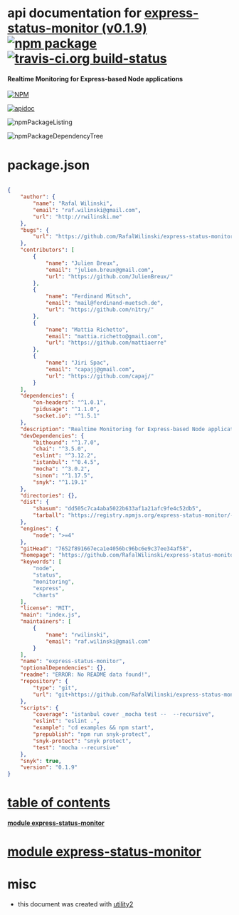 # api documentation for  [express-status-monitor (v0.1.9)](https://github.com/RafalWilinski/express-status-monitor#readme)  [![npm package](https://img.shields.io/npm/v/npmdoc-express-status-monitor.svg?style=flat-square)](https://www.npmjs.org/package/npmdoc-express-status-monitor) [![travis-ci.org build-status](https://api.travis-ci.org/npmdoc/node-npmdoc-express-status-monitor.svg)](https://travis-ci.org/npmdoc/node-npmdoc-express-status-monitor)
#### Realtime Monitoring for Express-based Node applications

[![NPM](https://nodei.co/npm/express-status-monitor.png?downloads=true)](https://www.npmjs.com/package/express-status-monitor)

[![apidoc](https://npmdoc.github.io/node-npmdoc-express-status-monitor/build/screenCapture.buildNpmdoc.browser._2Fhome_2Ftravis_2Fbuild_2Fnpmdoc_2Fnode-npmdoc-express-status-monitor_2Ftmp_2Fbuild_2Fapidoc.html.png)](https://npmdoc.github.io/node-npmdoc-express-status-monitor/build/apidoc.html)

![npmPackageListing](https://npmdoc.github.io/node-npmdoc-express-status-monitor/build/screenCapture.npmPackageListing.svg)

![npmPackageDependencyTree](https://npmdoc.github.io/node-npmdoc-express-status-monitor/build/screenCapture.npmPackageDependencyTree.svg)



# package.json

```json

{
    "author": {
        "name": "Rafal Wilinski",
        "email": "raf.wilinski@gmail.com",
        "url": "http://rwilinski.me"
    },
    "bugs": {
        "url": "https://github.com/RafalWilinski/express-status-monitor/issues"
    },
    "contributors": [
        {
            "name": "Julien Breux",
            "email": "julien.breux@gmail.com",
            "url": "https://github.com/JulienBreux/"
        },
        {
            "name": "Ferdinand Mütsch",
            "email": "mail@ferdinand-muetsch.de",
            "url": "https://github.com/n1try/"
        },
        {
            "name": "Mattia Richetto",
            "email": "mattia.richetto@gmail.com",
            "url": "https://github.com/mattiaerre"
        },
        {
            "name": "Jiri Spac",
            "email": "capajj@gmail.com",
            "url": "https://github.com/capaj/"
        }
    ],
    "dependencies": {
        "on-headers": "^1.0.1",
        "pidusage": "^1.1.0",
        "socket.io": "^1.5.1"
    },
    "description": "Realtime Monitoring for Express-based Node applications",
    "devDependencies": {
        "bithound": "^1.7.0",
        "chai": "^3.5.0",
        "eslint": "^3.12.2",
        "istanbul": "^0.4.5",
        "mocha": "^3.0.2",
        "sinon": "^1.17.5",
        "snyk": "^1.19.1"
    },
    "directories": {},
    "dist": {
        "shasum": "dd505c7ca4aba5022b633af1a21afc9fe4c52db5",
        "tarball": "https://registry.npmjs.org/express-status-monitor/-/express-status-monitor-0.1.9.tgz"
    },
    "engines": {
        "node": ">=4"
    },
    "gitHead": "7652f891667eca1e4056bc96bc6e9c37ee34af58",
    "homepage": "https://github.com/RafalWilinski/express-status-monitor#readme",
    "keywords": [
        "node",
        "status",
        "monitoring",
        "express",
        "charts"
    ],
    "license": "MIT",
    "main": "index.js",
    "maintainers": [
        {
            "name": "rwilinski",
            "email": "raf.wilinski@gmail.com"
        }
    ],
    "name": "express-status-monitor",
    "optionalDependencies": {},
    "readme": "ERROR: No README data found!",
    "repository": {
        "type": "git",
        "url": "git+https://github.com/RafalWilinski/express-status-monitor.git"
    },
    "scripts": {
        "coverage": "istanbul cover _mocha test --  --recursive",
        "eslint": "eslint .",
        "example": "cd examples && npm start",
        "prepublish": "npm run snyk-protect",
        "snyk-protect": "snyk protect",
        "test": "mocha --recursive"
    },
    "snyk": true,
    "version": "0.1.9"
}
```



# <a name="apidoc.tableOfContents"></a>[table of contents](#apidoc.tableOfContents)

#### [module express-status-monitor](#apidoc.module.express-status-monitor)



# <a name="apidoc.module.express-status-monitor"></a>[module express-status-monitor](#apidoc.module.express-status-monitor)



# misc
- this document was created with [utility2](https://github.com/kaizhu256/node-utility2)
